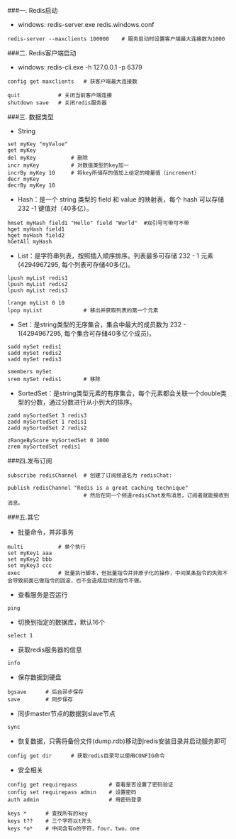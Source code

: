 ###一. Redis启动
- windows: redis-server.exe redis.windows.conf

```
redis-server --maxclients 100000    # 服务启动时设置客户端最大连接数为1000
```

###二. Redis客户端启动
- windows: redis-cli.exe -h 127.0.0.1 -p 6379

```
config get maxclients   # 获客户端最大连接数

quit            # 关闭当前客户端连接
shutdown save   # 关闭redis服务器
```


###三. 数据类型
- String
```
set myKey "myValue"
get myKey
del myKey           # 删除
incr myKey          # 对数值类型的key加一
incrBy myKey 10     # 将key所储存的值加上给定的增量值（increment） 
decr myKey
decrBy myKey 10

```

- Hash：是一个 string 类型的 field 和 value 的映射表，每个 hash 可以存储 232 -1 键值对（40多亿）。
```
hmset myHash field1 "Hello" field "World"  #双引号可带可不带
hget myHash field1
hget myHash field2 
hGetAll myHash
```

- List：是字符串列表，按照插入顺序排序。列表最多可存储 232 - 1 元素 (4294967295, 每个列表可存储40多亿)。
```
lpush myList redis1
lpush myList redis2
lpush myList redis3

lrange myList 0 10
lpop myList             # 移出并获取列表的第一个元素
```

- Set：是string类型的无序集合，集合中最大的成员数为 232 - 1(4294967295, 每个集合可存储40多亿个成员)。
```
sadd mySet redis1
sadd mySet redis2
sadd mySet redis3

smembers mySet
srem mySet redis1       # 移除
```

- SortedSet：是string类型元素的有序集合，每个元素都会关联一个double类型的分数，通过分数进行从小到大的排序。
```
zadd mySortedSet 3 redis3
zadd mySortedSet 1 redis1
zadd mySortedSet 2 redis2

zRangeByScore mySortedSet 0 1000
zrem mySortedSet redis1
```

###四.发布订阅
```
subscribe redisChannel  # 创建了订阅频道名为 redisChat:

publish redisChannel "Redis is a great caching technique"  
                        # 然后在同一个频道redisChat发布消息，订阅者就能接收到消息。
```

###五.其它
- 批量命令，并非事务
```
multi           # 单个执行
set myKey1 aaa
set myKey2 bbb
set myKey3 ccc
exec            # 批量执行脚本，但批量指令并非原子化的操作，中间某条指令的失败不会导致前面已做指令的回滚，也不会造成后续的指令不做。
```

- 查看服务是否运行
```
ping
```

- 切换到指定的数据库，默认16个
```
select 1
```

- 获取redis服务器的信息
```
info
```

- 保存数据到硬盘
```
bgsave      # 后台异步保存
save        # 同步保存
```

- 同步master节点的数据到slave节点
```
sync
```

- 恢复数据，只需将备份文件(dump.rdb)移动到redis安装目录并启动服务即可
```
config get dir      # 获取redis目录可以使用CONFIG命令
```

- 安全相关
```
config get requirepass          # 查看是否设置了密码验证
config set requirepass admin    # 设置密码
auth admin                      # 用密码登录
```

```
keys *      # 查找所有的key
keys t??    # 三个字符以t开头
keys *o*    # 中间含有o的字符，four，two，one
```
